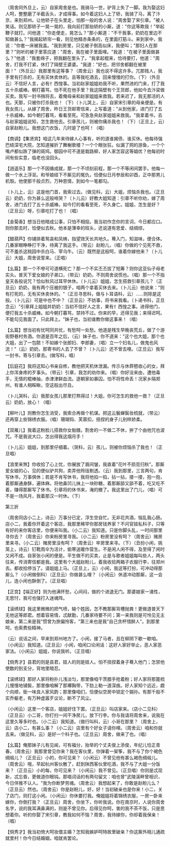 <!-- { "loadSidebar": true } -->
（周舍同外旦上，云）自家周舍是也。我骑马一世，驴背上失了一脚。我为娶这妇人呵，整整磨了半截舌头，才成得事。如今着这妇人上了轿，我骑了马，离了汴京，来到郑州。让他轿子在头里走，怕那一般的舍人说："周舍娶了宋引章。"被人笑话。则见那轿子一晃一晃的，我向前打那抬轿的小厮，道："你这等欺我！"举起鞭子就打。问他道："你走便走，晃怎么？"那小厮道："不干我事，奶奶在里边不知做甚么？"我揭起轿帘一看，则见他精赤条条的，在里面打筋斗。来到家中，我说："你套一床被我盖。"我到房里，只见被子倒高似床，我便叫；"那妇人在那里？"则听的被子里答应道："周舍，我在被子里面哩。"我道："在被子里面做甚么？"他道："我套绵子，把我翻在里头了。"我拿起棍来，恰待要打，他道："周舍，打我不打紧，休打了隔壁王婆婆。"我道："好也，把邻舍都翻在被里面！"（外旦云）我那里有这等事？（周舍云）我也说不得这许多。兀那贱人，我手里有打杀的，无有买休卖休的。且等我吃酒去，回来慢慢的打你。（下）（外旦云）不信好人言，必有忄西惶事。当初赵家姐姐劝我不听，果然进的门来，打了我五十杀威棒。朝打暮骂，怕不死在他手里？我这隔壁有个王货郎，他如今去汴梁做买卖。我写一封书捎将去，着俺母亲和赵家姐姐来救我。若来迟了，我无那活的人也。天那，只被你打杀我也！（下）（卜儿哭上，云）自家宋引章的母亲便是。有我女孩儿，从嫁了周舍，昨日王货邮寄信来，上写着道："从到他家，进门打了五十杀威棒。如今朝打暮骂，看看至死。可急急央赵家姐姐来救我。"我拿着书，去与赵家姐姐说知，怎生救他去。引章孩儿，则被你痛杀我也！（下）（正旦上，云）自家赵盼儿。我想这门衣饭，几时是了也呵！（唱）

【商调】【集贤宾】咱这几年来待嫁人心事有，听的道谁揭债、谁买休。他每待强巴结深宅大院，怎知道摧折了舞榭歌楼？一个个眼张狂。似漏了网的游鱼，一个个嘴卢都似跌了弹的斑鸠。御园中可不道是栽路柳，好人家怎容这等娼优？他每初时间有些实意，临老也没回头。

【逍遥乐】那一个不因循成就，那一个不顷刻前程，那一个不等闲间罢手。他每一做一个水上浮沤。和爷娘结下不厮见的冤仇，恰便似日月参辰和卯酉，正中那男儿机彀。他使那千般贞烈，万种恩情，到如今一笔都勾。

（卜儿上，云）这是他门首，我索过去。（做见科，云）大姐，烦恼杀我也。（正旦云）奶奶，你为甚么这般啼哭？（卜儿云）好教大姐知道：引章不听你劝，嫁了周舍，进门去打了五十杀威棒。如今打的看看至死，不久身亡。姐姐，怎生是好？（正旦云）呀，引章吃打了也！（唱）

【金菊香】想当日他暗成公事，只怕不相投。我当初作念你的言词，今日都应口。则你那去时，恰便似去秋。他本是薄幸的班头，还说道有恩爱、结绸缪。

【醋葫芦】你铺排着鸳衾和凤帱，指望效天长共地久。蓦入门，知滋味，便合体。几番家眼睁睁打干净，待离了我这手。（带云）赵盼儿，（唱）你做的个见死不救，可不羞杀这桃园中杀白马、宰乌牛。（云）既然是这般呵，谁着你嫁他来？（卜儿云）大姐，周舍说誓来。（正唱）

【幺篇】那一个不嘇可可道横死亡？那一个不实丕丕拔了短筹？则你这亚仙子母老实头。普天下爱女娘的子弟口，（带云）奶奶，不则周舍说慌也。（唱）那一个不指皇天各般说咒？恰似秋风过耳早休休。（卜儿云）姐姐，怎生搭救引章孩儿？（正旦云）奶奶，我有两个压被的银子，咱两个拿着买休去来。（卜儿云）他说来："则有打死的，无有买休卖休的。"（正旦寻思科，做与卜耳语科，云）……则除是这般。（卜儿云）可是中也不中？（正旦云）不妨事，将书来我看。（卜递书科，正旦念云）"引章拜上姐姐并奶奶：当初不信好人之言，果有忄西惶之事。进得他门，便打我五十杀威棒。如今朝打暮骂，禁持不过。你来的早，还得见我；来得迟呵。不能勾见我面了。只此拜上。"妹子也，当初谁教你做这事来！（唱）

【幺篇】想当初有忧呵同共忧，有愁呵一处愁。他道是残生早晚丧荒丘，做了个游街野巷村务酒。你道是百年之后，（云）妹子也，你不道来："这个也大姐，那个也大姐，出了一包脓！不如嫁个张郎妇、李郎妻，（唱）立一个妇名儿，做鬼也风流！"（云）奶奶，那寄书的人去了不曾？（卜儿云）还不曾去哩。（正旦云）我写一封书，寄与引章去。(做写科，唱）

【后庭花】我将这知心书亲自修，教他把天机休泄漏。传示与休莽戆收心的女，拜上你浑身疼的歹事头。（带云）引章，我怎的劝你来。（唱）你好没来由，遭他毒手，无情的棍棒抽，赤津津鲜血流。逐朝家如暴囚，怕不将性命丢！况家乡隔郑州，有谁人相睬瞅，空这般出尽丑。

（卜儿哭科，云）我那女孩儿那里打熬得过！大姐，你可怎生的救他一救？（正旦云）奶奶，放心！（唱）

【柳叶儿】则教你怎生消受，我索合再做个机谋。把这云鬟蝉鬓妆梳就，（带云）还再穿上些锦绣衣服。（唱）珊瑚钩、芙蓉扣，扭捏的身子儿别样娇柔。

【双雁儿】我着这粉脸儿搭救你女骷髅。割舍的一不做二不休，拚了个由他咒也波咒。不是我说大口，怎出得我这烟月手！

（卜儿云）姐姐，到那里仔细着。（哭科，云）孩儿，则被你烦恼杀了我也！（正旦唱）

【浪里来煞】你收拾了心上忧，你展放了眉间皱，我直着"花叶不损觅归秋"。那厮爱女娘的心，见的便似驴共狗，卖弄他玲珑剔透。（云）我到那里，三言两句，肯写休书，万事俱休；若是不肯写休书，我将他掐一掐，拈一拈，搂一搂，抱一抱，着那厮通身酥，遍体麻。将他鼻凹儿抹上一块砂糖，着那厮舔又舔不着，吃又吃不着，赚得那厮写了休书。引章将的休书来，淹的撤了。我这里出了门儿，（唱）可不是一场风月，我着那汉一时休。（下）

第三折

（周舍同店小二上，诗云）万事分已定，浮生空自忙。无非花共酒，恼乱我心肠。店小二，我着你开着这个客店，我那里稀罕你那房钱养家？不问官妓私科子，只等有好的来你客店里，你便来叫我。（小二云）我知道。只是你脚头乱，一时间那里寻你去？（周舍云）你来粉房里寻我。（小二云）粉房里没有呵？（周舍云）赌房里来寻。（小二云）赌房里没有呵？（周舍云）牢房里来寻。（下）（丑扮小闲，挑笼上，诗云）钉靴雨伞为活计，偷寒送暖作营生。不是闲人闲不得，及至得了闲时又闲不成。自家张小闲的便是。平生做不的买卖，止是与歌者姐姐每叫些人，两头往来，传消寄信都是我。这里有个大姐赵盼儿，着我收拾两箱子衣服行李，往郑州去。都收拾停当了。请姐姐上马。（正旦上，云）小闲，我这等打扮，可冲动得那厮么？（小闲做倒科）（正旦云）你做甚么哩？（小闲云）休道冲动那厮，这一会儿，连小闲也酥倒了。（正旦唱）

【正宫】【端正好】则为他满怀愁，心间闷，做的个进退无门。那婆娘家一涌性，无思忖，我可也强打入迷魂阵。

【滚绣球】我这里微微的把气喷，输个姓因，怎不教那厮背槽抛粪！更做道普天下无他这等郎君。想着容易情，忒献勤，几番家待要不问；第一来我则是可怜见无主娘亲，第二来是我"惯曾为旅偏怜客，"第三来也是我"自己贪杯惜醉人"。到那里呵，也索费些精神。

（云）说话之间，早来到郑州地方了。小闲，接了马者，且在柳阴下歇一歇咱。（小闲云）我知道。(正旦云）小闲，咱闲口论闲话：这好人家好举止，恶人家恶家法。（小闲云）姐姐，你说我听。（正旦唱）

【倘秀才】县君的则是县君，妓人的则是妓人。怕不扭捏着身子蓦入他门；怎禁他使数的到支分，背地里暗忍。

【滚绣球】那好人家将粉扑儿浅淡匀，那里像咱干茨腊手抢着粉；好人家将那篦梳儿慢慢地铺鬓，那里像咱解了那襻胸带，下劾上勒一道深痕。好人家知个远近，觑个向顺，衜一味良人家风韵；那里像咱们，恰便似空房中锁定个猢孙。有那千般不实乔躯老，有万种虚嚣歹议论，断不了风尘。

（小闲云）这里一个客店，姐姐好住下罢。（正旦云）叫店家来。（店小二见科）（正旦云）小二哥，你打扫一间干净房儿，放下行李。你与我请将周舍来，说我在这里久等多时也。（小二云）我知道。（做行叫科，云）小哥在那里？（周舍上，云）店小二，有甚么事？（小二云）店里有个好女子请你哩。（周舍云）咱和你就去来。（做见科，云）是好一个科子也。（正旦云）周舍，做来了也。（唱）

【幺篇】俺那妹子儿有见闻，可有福分，抬举的个丈夫俊上添俊，年纪儿恰正青春。（周舍云）我那里曾见你来？我在客伙里，你弹着一架筝，我不与了你个褐色绸缎儿？（正旦云）小的，你可见来？（小闲云）不曾见他有甚么褐色绸缎儿。（周舍云）哦，早起杭州客伙散了，赶到陕西客伙里吃酒，我不与了大姐一分饭来？（正旦云）小的每，你可见来？（小闲云）我不曾见。（正旦唱）你则是忒现新，忒忘昏，更做道你眼钝。那唱词话的有两句留文：咱也曾"武陵溪畔曾相识，今日佯推不认人。"我为你断梦劳魂。（周舍云）我想起来了，你敢是赵盼儿么？（正旦云）然也。（周舍云）你是赵盼儿，好，好！当初破亲也是你来！小二，关了店门，则打这小闲。（小闲云）你休要打我。俺姐姐将着锦绣衣服，一房一卧来嫁你，你倒打我？（正旦云）周舍，你坐下，你听我说。你在南京时，人说你周舍名字，说的我耳满鼻满的，则是不曾见你。后得见你呵，害的我不茶不饭，只是思想着你。听的你娶了宋引章，教我如何不恼？周舍，我待嫁你，你却着我保亲！（唱）

【倘秀才】我当初倚大呵妆儇主婚？怎知我嫉妒呵特故里破亲？你这厮外相儿通疏就里村！你今日结婚姻，咱就肯罢论。

